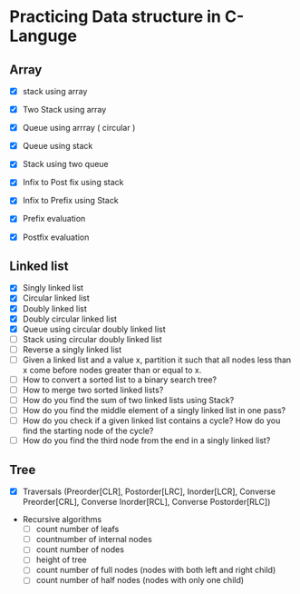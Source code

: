 # Practicing Data structure in C-Languge

## Array
- [x] stack using array
- [x] Two Stack using array
- [x] Queue using arrray ( circular )
- [x] Queue using  stack
- [x] Stack using two queue
- [x] Infix to Post fix using stack
- [x] Infix to Prefix using Stack 
- [x] Prefix evaluation
- [x] Postfix evaluation


## Linked list
- [x] Singly linked list
- [x] Circular linked list
- [x] Doubly linked list
- [x] Doubly circular linked list
- [x] Queue using circular doubly linked list
- [ ] Stack using circular doubly linked list
- [ ] Reverse a singly linked list
- [ ] Given a linked list and a value x, partition it such that all nodes less than x come before nodes greater than or equal to x.
- [ ] How to convert a sorted list to a binary search tree?
- [ ] How to merge two sorted linked lists?
- [ ] How do you find the sum of two linked lists using Stack?
- [ ] How do you find the middle element of a singly linked list in one pass?
- [ ] How do you check if a given linked list contains a cycle? How do you find the starting node of the cycle?
- [ ] How do you find the third node from the end in a singly linked list? 

## Tree
- [x] Traversals (Preorder[CLR], Postorder[LRC], Inorder[LCR], Converse Preorder[CRL], Converse Inorder[RCL], Converse Postorder[RLC])
- Recursive algorithms
  - [ ] count number of leafs
  - [ ] countnumber of internal nodes
  - [ ] count number of nodes
  - [ ] height of tree
  - [ ] count number of full nodes (nodes with both left and right child)
  - [ ] count number of half nodes (nodes with only one child)

